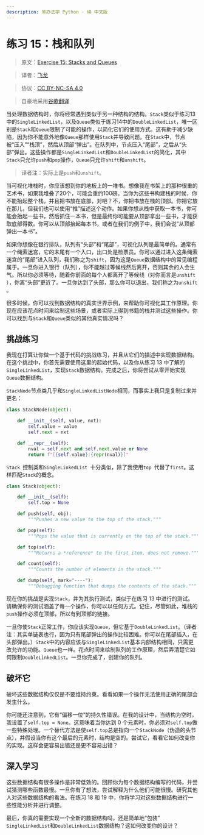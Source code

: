 ```yaml
---
description: 笨办法学 Python · 续 中文版
---
```


# 练习 15：栈和队列

> 原文：[Exercise 15: Stacks and Queues](https://learncodethehardway.org/more-python-book/ex15.html)

> 译者：[飞龙](https://github.com/wizardforcel)

> 协议：[CC BY-NC-SA 4.0](http://creativecommons.org/licenses/by-nc-sa/4.0/)

> 自豪地采用[谷歌翻译](https://translate.google.cn/)

当处理数据结构时，你将经常遇到类似于另一种结构的结构。`Stack`类似于练习13中的`SingleLinkedList`，以及`Queue`类似于练习14中的`DoubleLinkedList`，唯一区别是`Stack`和`Queue`限制了可能的操作，以简化它们的使用方式。这有助于减少缺陷，因为你不能意外地像`Queue`那样使用`Stack`并导致问题。在`Stack`中，节点被“压入”“栈顶”，然后从顶部“弹出”。在队列中，节点压入“尾部”，之后从“头部”弹出。这些操作都是`SingleLinkedList`和`DoubleLinkedList`的简化，其中`Stack`只允许`push`和`pop`操作，`Queue`只允许`shift`和`unshift`。

> 译者注：实际上是`push`和`unshift`。

当可视化堆栈时，你应该想到你的地板上的一堆书。想像我在书架上的那种很重的艺术书，如果我堆叠了20个，可能会重约100磅。当你为这些书构建栈的时候，你不能抬起整个栈，并且把书放在底部，对吧？不，你把书放在栈的顶部。你把它放在那儿，但我们也可以使用“推”描述这个动作。如果你想从栈中获取一本书，你可能会抬起一些书，然后抓住一本书，但是最终你可能要从顶部拿出一些书，才能获取底部得数。你可以从顶部抬起每本书，或者在我们的例子中，我们会说“从顶部弹出一本书”。

如果你想像在银行排队，队列有“头部”和“尾部”，可视化队列是最简单的。通常有一个绳索迷宫，它的末尾有一个入口，出口处是检票员。你可以通过进入这条绳索迷宫的“尾部”进入队列，我们​​称之为`shift`，因为这是`Queue`数据结构中的常见编程属于。一旦你进入银行（队列），你不能越过等候线然后离开，否则其余的人会生气。所以你必须等待，随着你前面的每个人都离开了等候线（对你而言是`unshift `），你离“头部”更近了。一旦你达到了头部，那么你可以退出，我们称之为`unshift `。

很多时候，你可以找到数据结构的真实世界示例，来帮助你可视化其工作原理。你现在应该花点时间来绘制这些场景，或者实际上得到书籍的栈并测试这些操作。你可以找到与`Stack`和`Queue`类似的其他真实情况吗？

## 挑战练习

我现在打算让你做一个基于代码的挑战练习，并且从它们的描述中实现数据结构。在这个挑战中，你首先需要使用这里的起始代码，以及你从练习 13 中了解的`SingleLinkedList`，实现`Stack`数据结构。完成之后，你将尝试从零开始实现`Queue`数据结构。

`StackNode`节点类几乎和`SingleLinkedListNode`相同，而事实上我只是复制过来并更名：

```py
class StackNode(object):

    def __init__(self, value, nxt):
        self.value = value
        self.next = nxt

    def __repr__(self):
        nval = self.next and self.next.value or None
        return f"[{self.value}:{repr(nval)}]"
```

`Stack `控制类和`SingleLinkedList `十分类似，除了我使用`top `代替了`first`。这样匹配`Stack`的概念。

```py
class Stack(object):

    def __init__(self):
        self.top = None

    def push(self, obj):
        """Pushes a new value to the top of the stack."""

    def pop(self):
        """Pops the value that is currently on the top of the stack."""

    def top(self):
        """Returns a *reference* to the first item, does not remove."""

    def count(self):
        """Counts the number of elements in the stack."""

    def dump(self, mark="----"):
        """Debugging function that dumps the contents of the stack."""
```

现在你的挑战是实现`Stack`，并为其执行测试，类似于在练习 13 中进行的测试。请确保你的测试涵盖了每一个操作，你可以以任何方式。记住，尽管如此，堆栈的`push`操作必须在顶部，所以有到顶部的链接。

一旦你使`Stack`正常工作，你应该实现`Queue`，但它基于`DoubleLinkedList`。（译者注：其实单链表也行，因为只有尾部弹出的操作比较困难。你可以在尾部插入，在头部弹出。）`Stack`中的内容应该与`SingleLinkedList`基本内部结构相同，只需更改允许的功能。`Queue`也一样。花点时间来绘制队列的工作原理，然后弄清楚它如何限制`DoubleLinkedList`。一旦你完成了，创建你的队列。

## 破坏它

破坏这些数据结构仅仅是不要维持约束。看看如果一个操作无法使用正确的尾部会发生什么。

你可能还注意到，它有“偏移一位”的持久性错误。在我的设计中，当结构为空时，我设置了`self.top = None`。这意味着当你达到 0 个元素时，你必须对`self.top`做一些特殊处理。一个替代方法是使`self.top`总是指向一个`StackNode`（伪造的头节点），并假设当你有这个最后的元素时，结构是空的。尝试它，看看它如何改变你的实现。这样会更容易出错还是更不容易出错？

## 深入学习

这些数据结构有很多操作是非常低效的。回顾你为每个数据结构编写的代码，并尝试猜测哪些函数最慢。一旦你有了想法，尝试解释为什么他们可能很慢。研究其他人对这些数据结构的看法。在练习 18 和 19 中，你将学习对这些数据结构进行一些性能分析并进行调整。

最后，你真的需要实现一个全新的数据结构吗，还是简单地“包装” `SingleLinkedList`和`DoubleLinkedList`数据结构？这如何改变你的设计？
